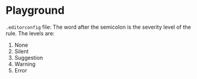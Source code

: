 # Playground

`.editorconfig` file:
The word after the semicolon is the severity level of the rule.
The levels are:

1. None
2. Silent
3. Suggestion
4. Warning
5. Error
